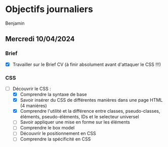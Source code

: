 # Objectifs journaliers

Benjamin

## Mercredi 10/04/2024

### Brief

- [x] Travailler sur le Brief CV (à finir absolument avant d'attaquer le CSS !!!)

### CSS

- [ ] Découvrir le CSS :
  - [x] Comprendre la syntaxe de base
  - [x] Savoir insérer du CSS de différentes manières dans une page HTML (4 manières)
    <!--- css interne: avec une balise style dans le head/ css externe avec un link dans le head/inline avec une balise style dans une autre balise/importé: avec un @import url('style.cc'); dans une balise style-->
  - [x] Comprendre l'utilité et la différence entre classes, pseudo-classes, éléments, pseudo-éléments, IDs et le selecteur universel
  <!---
  - classes:Les classes sont utilisés pour regrouper des éléments HTML et appliquer un styles communs
  - pseudo-classes:Les pseudo-classes permettent de définir des styles basés sur l'état ou le comportement d'un élément HTML. Elles sont précédées par un deux-points (:) et sont utilisées pour cibler des éléments dans des états particuliers. Par exemple, :hover cible un élément lorsqu'il est survolé
  -elements html:sont les balise et leur contenue
  -pseudo-éléments: Les pseudo-éléments permettent de cibler des parties spécifiques d'un élément HTML, comme le premier paragraphe d'une section (::first-child) ou le premier mot (::first-word). Ils sont précédés de deux double-points (::)
  Les IDs: sont des identificateurs uniques attribués à des éléments HTML pour les cibler de manière spécifique en CSS
  selecteur universel: * est le selecteur universel
  -->
  - [ ] Savoir appliquer une mise en forme sur les éléments
  - [ ] Comprendre le box model
  - [ ] Découvrir le positionnement en CSS
  - [ ] Comprendre la spécificité en CSS
